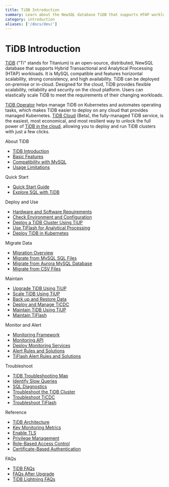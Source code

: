 ```yaml
---
title: TiDB Introduction
summary: Learn about the NewSQL database TiDB that supports HTAP workloads.
category: introduction
aliases: ['/docs/dev/']
---
```


# TiDB Introduction

[TiDB](https://github.com/pingcap/tidb) ("Ti" stands for Titanium) is an open-source, distributed, NewSQL database that supports Hybrid Transactional and Analytical Processing (HTAP) workloads. It is MySQL compatible and features horizontal scalability, strong consistency, and high availability. TiDB can be deployed on-premise or in-cloud. Designed for the cloud, TiDB provides flexible scalability, reliability and security on the cloud platform. Users can elastically scale TiDB to meet the requirements of their changing workloads.

[TiDB Operator](https://docs.pingcap.com/tidb-in-kubernetes/v1.1/tidb-operator-overview) helps manage TiDB on Kubernetes and automates operating tasks, which makes TiDB easier to deploy on any cloud that provides managed Kubernetes. [TiDB Cloud](https://pingcap.com/products/tidbcloud) (Beta), the fully-managed TiDB service, is the easiest, most economical, and most resilient way to unlock the full power of [TiDB in the cloud](https://docs.pingcap.com/tidbcloud/beta), allowing you to deploy and run TiDB clusters with just a few clicks.

<NavColumns>
<NavColumn>
<ColumnTitle>About TiDB</ColumnTitle>

- [TiDB Introduction](/overview.md)
- [Basic Features](/basic-features.md)
- [Compatibility with MySQL](/mysql-compatibility.md)
- [Usage Limitations](/tidb-limitations.md)

</NavColumn>

<NavColumn>
<ColumnTitle>Quick Start</ColumnTitle>

- [Quick Start Guide](/quick-start-with-tidb.md)
- [Explore SQL with TiDB](/basic-sql-operations.md)

</NavColumn>

<NavColumn>
<ColumnTitle>Deploy and Use</ColumnTitle>

- [Hardware and Software Requirements](/hardware-and-software-requirements.md)
- [Check Environment and Configuration](/check-before-deployment.md)
- [Deploy a TiDB Cluster Using TiUP](/production-deployment-using-tiup.md)
- [Use TiFlash for Analytical Processing](/tiflash/use-tiflash.md)
- [Deploy TiDB in Kubernetes](https://docs.pingcap.com/tidb-in-kubernetes/v1.1)

</NavColumn>

<NavColumn>
<ColumnTitle>Migrate Data</ColumnTitle>

- [Migration Overview](/migration-overview.md)
- [Migrate from MySQL SQL Files](/migrate-from-mysql-mydumper-files.md)
- [Migrate from Aurora MySQL Database](/migrate-from-aurora-mysql-database.md)
- [Migrate from CSV Files](/tidb-lightning/migrate-from-csv-using-tidb-lightning.md)

</NavColumn>

<NavColumn>
<ColumnTitle>Maintain</ColumnTitle>

- [Upgrade TiDB Using TiUP](/upgrade-tidb-using-tiup.md)
- [Scale TiDB Using TiUP](/scale-tidb-using-tiup.md)
- [Back up and Restore Data](/br/backup-and-restore-tool.md)
- [Deploy and Manage TiCDC](/ticdc/manage-ticdc.md)
- [Maintain TiDB Using TiUP](/maintain-tidb-using-tiup.md)
- [Maintain TiFlash](/tiflash/maintain-tiflash.md)

</NavColumn>

<NavColumn>
<ColumnTitle>Monitor and Alert</ColumnTitle>

- [Monitoring Framework](/tidb-monitoring-framework.md)
- [Monitoring API](/tidb-monitoring-api.md)
- [Deploy Monitoring Services](/deploy-monitoring-services.md)
- [Alert Rules and Solutions](/alert-rules.md)
- [TiFlash Alert Rules and Solutions](/tiflash/tiflash-alert-rules.md)

</NavColumn>

<NavColumn>
<ColumnTitle>Troubleshoot</ColumnTitle>

- [TiDB Troubleshooting Map](/tidb-troubleshooting-map.md)
- [Identify Slow Queries](/identify-slow-queries.md)
- [SQL Diagnostics](/system-tables/system-table-sql-diagnostics.md)
- [Troubleshoot the TiDB Cluster](/troubleshoot-tidb-cluster.md)
- [Troubleshoot TiCDC](/ticdc/troubleshoot-ticdc.md)
- [Troubleshoot TiFlash](/tiflash/troubleshoot-tiflash.md)

</NavColumn>

<NavColumn>
<ColumnTitle>Reference</ColumnTitle>

- [TiDB Architecture](/architecture.md)
- [Key Monitoring Metrics](/grafana-overview-dashboard.md)
- [Enable TLS](/enable-tls-between-clients-and-servers.md)
- [Privilege Management](/privilege-management.md)
- [Role-Based Access Control](/role-based-access-control.md)
- [Certificate-Based Authentication](/certificate-authentication.md)

</NavColumn>

<NavColumn>
<ColumnTitle>FAQs</ColumnTitle>

- [TiDB FAQs](/faq/tidb-faq.md)
- [FAQs After Upgrade](/faq/upgrade-faq.md)
- [TiDB Lightning FAQs](/tidb-lightning/tidb-lightning-faq.md)

</NavColumn>
</NavColumns>